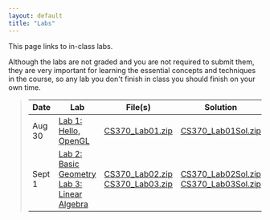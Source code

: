 ```yaml
---
layout: default
title: "Labs"
---
```


This page links to in-class labs.

Although the labs are not graded and you are not required to submit them, they are very important for learning the essential concepts and techniques in the course, so any lab you don't finish in class you should finish on your own time.

> Date | Lab | File(s) | Solution |
> ---- | --- | ------- | -------- |
> Aug 30  | [Lab 1: Hello, OpenGL](lab01.html) | [CS370_Lab01.zip](src/CS370_Lab01.zip) | [CS370_Lab01Sol.zip](sol/CS370_Lab01Sol.zip)
> Sept 1  | [Lab 2: Basic Geometry](lab02.html) <br /> [Lab 3: Linear Algebra](lab03.html)| [CS370_Lab02.zip](src/CS370_Lab02.zip) <br /> [CS370_Lab03.zip](src/CS370_Lab03.zip)| [CS370_Lab02Sol.zip](sol/CS370_Lab02Sol.zip) <br /> [CS370_Lab03Sol.zip](sol/CS370_Lab03Sol.zip)

<!--
> Sept 6  | [Lab 4: Affine Transformations I](lab04.html) <br /> [Lab 5: Affine Transformations II](lab05.html)| [CS370_Lab04.zip](src/CS370_Lab04.zip) <br /> [CS370_Lab05.zip](src/CS370_Lab05.zip)| [CS370_Lab04Sol.zip](sol/CS370_Lab04Sol.zip) <br /> [CS370_Lab05Sol.zip](sol/CS370_Lab05Sol.zip)
> Sept 8  | [Lab 6: User Interaction and Animation](lab06.html) | [CS370_Lab06.zip](src/CS370_Lab06.zip) | [CS370_Lab06Sol.zip](sol/CS370_Lab06Sol.zip)
> Sept 13 | [Lab 7: 3D Orthographic Projection](lab07.html) | [CS370_Lab07.zip](src/CS370_Lab07.zip) | [CS370_Lab07Sol.zip](sol/CS370_Lab07Sol.zip)
> Sept 15 | [Lab 8: 3D Perspective Projection](lab08.html) | [CS370_Lab08.zip](src/CS370_Lab08.zip) | [CS370_Lab08Sol.zip](sol/CS370_Lab08Sol.zip)
> Sept 20 | [Lab 9: Time-based Animation and Fonts](lab09.html) | [CS370_Lab09.zip](src/CS370_Lab09.zip) | [CS370_Lab09Sol.zip](sol/CS370_Lab09Sol.zip)
> Sept 22 | [Lab 10: Basic GLSL I - Using Shaders](lab10.html) | [CS370_Lab10.zip](src/CS370_Lab10.zip) | [CS370_Lab10Sol.zip](sol/CS370_Lab10Sol.zip)
> Sept 27 | [Lab 11: Basic GLSL II - Writing Shaders](lab11.html) | [CS370_Lab11.zip](src/CS370_Lab11.zip) | [CS370_Lab11Sol.zip](sol/CS370_Lab11Sol.zip)
> Oct 4   | [Lab 12: Basic Lighting](lab12.html) | [CS370_Lab12.zip](src/CS370_Lab12.zip) | [CS370_Lab12Sol.zip](sol/CS370_Lab12Sol.zip)
> Oct 6   | [Lab 13: Light Sources](lab13.html) | [CS370_Lab13.zip](src/CS370_Lab13.zip) | [CS370_Lab13Sol.zip](sol/CS370_Lab13Sol.zip)
> Oct 11  | [Lab 14: Recursive Subdivision](lab14.html) | [CS370_Lab14.zip](src/CS370_Lab14.zip) | [CS370_Lab14Sol.zip](sol/CS370_Lab14Sol.zip)
> Oct 13  | [Lab 15: Simple Shadows](lab15.html) | [CS370_Lab15.zip](src/CS370_Lab15.zip) | [CS370_Lab15Sol.zip](sol/CS370_Lab15Sol.zip)
> Oct 20  | [Lab 16: Scene Graphs](lab16.html) | [CS370_Lab16.zip](src/CS370_Lab16.zip) | [CS370_Lab16Sol.zip](sol/CS370_Lab16Sol.zip)
> Oct 25  | [Lab 17: Alpha Blending (Transparency)](lab17.html) | [CS370_Lab17.zip](src/CS370_Lab17.zip) | [CS370_Lab17Sol.zip](sol/CS370_Lab17Sol.zip)
> Nov 3   | [Lab 18: Billboarding](lab18.html) | [CS370_Lab18.zip](src/CS370_Lab18.zip) | [CS370_Lab18Sol.zip](sol/CS370_Lab18Sol.zip)
> Nov 8   | [Lab 19: Texture Mapping](lab19.html) | [CS370_Lab19.zip](src/CS370_Lab19.zip) | [CS370_Lab19Sol.zip](sol/CS370_Lab19Sol.zip)
> Nov 10  | [Lab 20: Environment Mapping](lab20.html) | [CS370_Lab20.zip](src/CS370_Lab20.zip) | [CS370_Lab20Sol.zip](sol/CS370_Lab20Sol.zip)
> Nov 15  | [Lab 21: Multitexturing](lab21.html) | [CS370_Lab21.zip](src/CS370_Lab21.zip) | [CS370_Lab21Sol.zip](sol/CS370_Lab21Sol.zip)
> Nov 17  | [Lab 22: Bumpmapping](lab22.html) | [CS370_Lab22.zip](src/CS370_Lab22.zip) | [CS370_Lab22Sol.zip](sol/CS370_Lab22Sol.zip)
> Nov 22  | [Lab Mobile: OpenGL-ES on Android](labmobile.html) | [CS370_LabMobile.zip](src/CS496_lab17.zip) |
-->